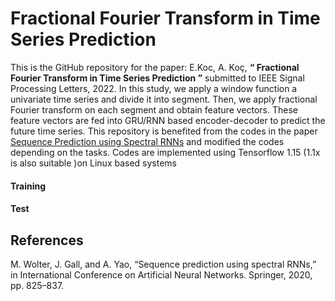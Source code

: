 #  Fractional Fourier Transform in Time Series Prediction

This is the GitHub repository for the paper: E.Koc,  A. Koç, **“ Fractional Fourier Transform in Time Series Prediction ”** submitted to IEEE Signal Processing Letters, 2022. In this study, we apply a window function a univariate time series and divide it into segment. Then, we apply fractional Fourier transform on each segment and obtain feature vectors. These feature vectors are fed into GRU/RNN based encoder-decoder to predict the future time series. This repository is benefited from the codes in the paper [Sequence Prediction using Spectral RNNs](https://github.com/v0lta/Spectral-RNN) and modified the codes depending on the tasks. Codes are implemented using Tensorflow 1.15 (1.1x is also suitable )on Linux based systems 

 #### Training ####


 #### Test ####
 
 ## References
 
M. Wolter, J. Gall, and A. Yao, “Sequence prediction using spectral RNNs,”
in International Conference on Artificial Neural Networks. Springer, 2020,
pp. 825–837.
